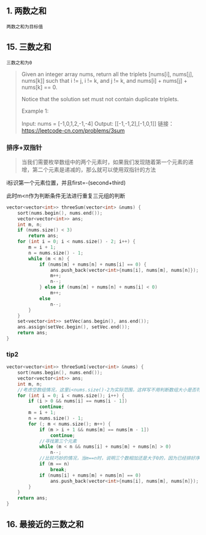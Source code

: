 ## 1. 两数之和

`两数之和为目标值`

## 15. 三数之和

`三数之和为0`

> Given an integer array nums, return all the triplets [nums[i], nums[j], nums[k]] such that i != j, i != k, and j != k, and nums[i] + nums[j] + nums[k] == 0.
>
> Notice that the solution set must not contain duplicate triplets.
>
> Example 1:
>
> Input: nums = [-1,0,1,2,-1,-4]
> Output: [[-1,-1,2],[-1,0,1]]
> 链接：https://leetcode-cn.com/problems/3sum

### 排序+双指针

> 当我们需要枚举数组中的两个元素时，如果我们发现随着第一个元素的递增，第二个元素是递减的，那么就可以使用双指针的方法

i标识第一个元素位置，并且first=-(second+third)

此时m<n作为判断条件无法进行重复三元组的判断

```c++
vector<vector<int>> threeSum(vector<int> &nums) {
    sort(nums.begin(), nums.end());
    vector<vector<int>> ans;
    int m, n;
    if (nums.size() < 3)
        return ans;
    for (int i = 0; i < nums.size() - 2; i++) {
        m = i + 1;
        n = nums.size() - 1;
        while (m < n) {
            if (nums[m] + nums[n] + nums[i] == 0) {
                ans.push_back(vector<int>{nums[i], nums[m], nums[n]});
                m++;
                n--;
            } else if (nums[m] + nums[n] + nums[i] < 0)
                m++;
            else
                n--;
        }
    }
    set<vector<int>> setVec(ans.begin(), ans.end());
    ans.assign(setVec.begin(), setVec.end());
    return ans;
}
```

### tip2

```c++
vector<vector<int>> threeSum1(vector<int> &nums) {
    sort(nums.begin(), nums.end());
    vector<vector<int>> ans;
    int m, n;
    //考虑空数组情况，这里i<nums.size()-2为实际范围，这样写不用判断数组大小是否符合
    for (int i = 0; i < nums.size(); i++) {
        if (i > 0 && nums[i] == nums[i - 1])
            continue;
        m = i + 1;
        n = nums.size() - 1;
        for (; m < nums.size(); m++) {
            if (m > i + 1 && nums[m] == nums[m - 1])
                continue;
            //寻找第三个元素
            while (m < n && nums[i] + nums[m] + nums[n] > 0)
                n--;
            //比较巧妙的情况，当m==n时，说明三个数相加还是大于0的，因为已经排好序，继续向后寻找第二个数还是会大于0
            if (m == n)
                break;
            if (nums[i] + nums[m] + nums[n] == 0)
                ans.push_back(vector<int>{nums[i], nums[m], nums[n]});
        }
    }
    return ans;
}
```

## 16. 最接近的三数之和